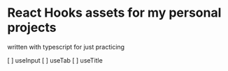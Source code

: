 # React Hooks assets for my personal projects

written with typescript for just practicing

[ ] useInput
[ ] useTab
[ ] useTitle
